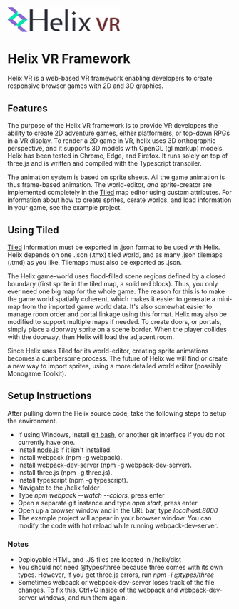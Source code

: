 
<img src="/helix_logo.png" width="50%" height="50%">

# Helix VR Framework

Helix VR is a web-based VR framework enabling developers to create responsive browser games with 2D and 3D graphics.

## Features

The purpose of the Helix VR framework is to provide VR developers the ability to create 2D adventure games, either platformers, or top-down RPGs in a VR display.  To render a 2D game in VR, helix uses 3D orthographic perspective, and it supports 3D models with OpenGL (gl markup) models.  Helix has been tested in Chrome, Edge, and Firefox.   It runs solely on top of three.js and is written and compiled with the Typescript transpiler.

The animation system is based on sprite sheets.  All the game animation is thus frame-based animation.  The world-editor, *and* sprite-creator are implemented completely in the [Tiled](https://www.mapeditor.org/) map editor using custom attributes.  For information about how to create sprites, cerate worlds, and load information in your game, see the example project.

## Using Tiled

[Tiled](https://www.mapeditor.org/) information must be exported in .json format to be used with Helix.  Helix depends on one .json (.tmx) tiled world, and as many .json tilemaps (.tmd) as you like.  Tilemaps must also be exported as .json.

The Helix game-world uses flood-filled scene regions defined by a closed boundary (first sprite in the tiled map, a solid red block).  Thus, you only ever need one big map for the whole game.  The reason for this is to make the game world spatially coherent, which makes it easier to generate a mini-map from the imported game world data.  It's also somewhat easier to manage room order and portal linkage using this format.  Helix may also be modified to support multiple maps if needed.  To create doors, or portals, simply place a doorway sprite on a scene border.  When the player collides with the doorway, then Helix
will load the adjacent room.

Since Helix uses Tiled for its world-editor, creating sprite animations becomes a cumbersome process. The future of Helix we will find or create a new way to import sprites, using a more detailed world editor (possibly Monogame Toolkit).

## Setup Instructions 
After pulling down the Helix source code, take the following steps to setup the environment.
* If using Windows, install [git bash](https://git-scm.com/downloads), or another git interface if you do not currently have one.
* Install [node.js](https://nodejs.org/en/download/) if it isn't installed.
* Install webpack (npm -g webpack).
* Install webpack-dev-server (npm -g webpack-dev-server).
* Install three.js (npm -g three.js).
* Install typescript (npm -g typescript).
* Navigate to the /helix folder
* Type *npm webpack --watch --colors*, press enter
* Open a separate git instance and type *npm start*, press enter
* Open up a browser window and in the URL bar, type *localhost:8000*
* The example project will appear in your browser window.  You can modify the code with hot reload while running webpack-dev-server.

### Notes 
* Deployable HTML and .JS files are located in /helix/dist
* You should not need @types/three because three comes with its own types.  However, if you get three.js errors, run *npm -i @types/three*
* Sometimes webpack or webpack-dev-server loses track of the file changes.  To fix this, Ctrl+C inside of the webpack and webpack-dev-server windows, and run them again.

